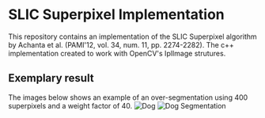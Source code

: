 # SLIC Superpixel Implementation
This repository contains an implementation of the SLIC Superpixel algorithm by Achanta et al. (PAMI'12, vol. 34, num. 11, pp. 2274-2282). The c++ implementation created to work with OpenCV's IplImage strutures.

## Exemplary result
The images below shows an example of an over-segmentation using 400 superpixels and a weight factor of 40.
![Dog](PSMM.github.con/SLIC-Superpixels/dog.png)
![Dog Segmentation](PSMM.github.con/SLIC-Superpixels/dog_segmentation.png)
